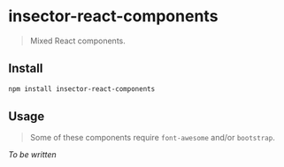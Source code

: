 # insector-react-components

> Mixed React components.

## Install

```sh
npm install insector-react-components
```

## Usage

> Some of these components require `font-awesome` and/or `bootstrap`.

*To be written*

